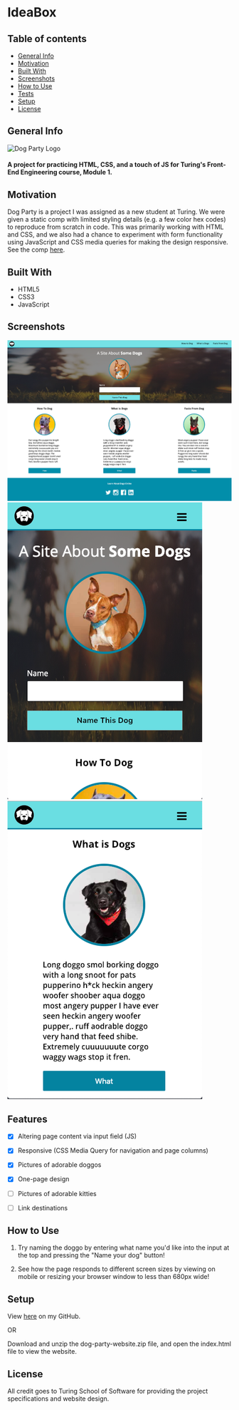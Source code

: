 # IdeaBox

## Table of contents
* [General Info](#Lynne's-Dog-Party)
* [Motivation](#Motivation)
* [Built With](#Built-With) 
* [Screenshots](#Screenshots)
* [How to Use](#How-to-Use)
* [Tests](#Tests)
* [Setup](#Setup)
* [License](#License)

## General Info

<img height="200px" width="200px" src="images/dog-icon.svg" alt="Dog Party Logo">

<h4>A project for practicing HTML, CSS, and a touch of JS for Turing's Front-End Engineering course, Module 1.</h4>


## Motivation

Dog Party is a project I was assigned as a new student at Turing.  We were given a static comp with limited styling details (e.g. a few color hex codes) to reproduce from scratch in code.  This was primarily working with HTML and CSS, and we also had a chance to experiment with form functionality using JavaScript and CSS media queries for making the design responsive.  See the comp <a href="http://frontend.turing.io/assets/images/dog-party-js-edition.jpg">here</a>.


## Built With

- HTML5
- CSS3
- JavaScript


## Screenshots

<img src="https://github.com/lynnerang/dog-party-website/blob/master/screenshots/Desktop.png" alt="Website screenshot on desktop">
<img src="https://github.com/lynnerang/dog-party-website/blob/master/screenshots/Mobile1.png" alt="Top of website on mobile">
<img src="https://github.com/lynnerang/dog-party-website/blob/master/screenshots/Mobile2.png" alt="Website columns on mobile">


## Features

- [x] Altering page content via input field (JS)
- [x] Responsive (CSS Media Query for navigation and page columns)
- [x] Pictures of adorable doggos
- [x] One-page design
- [ ] Pictures of adorable kitties
- [ ] Link destinations


## How to Use

1. Try naming the doggo by entering what name you'd like into the input at the top and pressing the "Name your dog" button!

2. See how the page responds to different screen sizes by viewing on mobile or resizing your browser window to less than 680px wide!


## Setup

View <a href="https://github.com/lynnerang/dog-party-website">here</a> on my GitHub.

OR 

Download and unzip the dog-party-website.zip file, and open the index.html file to view the website.


## License

All credit goes to Turing School of Software for providing the project specifications and website design.


